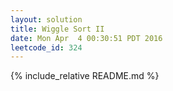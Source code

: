 ```yaml
---
layout: solution
title: Wiggle Sort II
date: Mon Apr  4 00:30:51 PDT 2016
leetcode_id: 324
---
```

{% include_relative README.md %}
